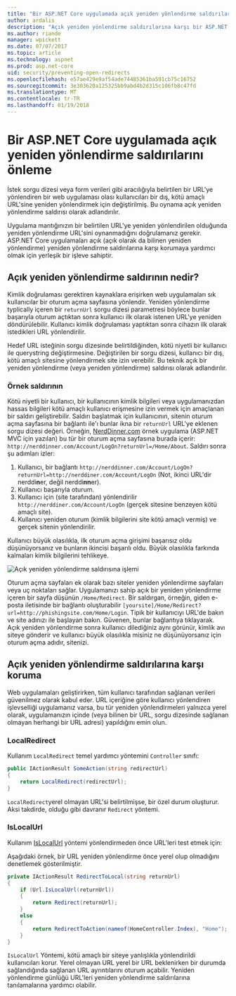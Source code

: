 ```yaml
---
title: "Bir ASP.NET Core uygulamada açık yeniden yönlendirme saldırılarını önleme | Microsoft Docs"
author: ardalis
description: "Açık yeniden yönlendirme saldırılarına karşı bir ASP.NET Core uygulama önlemek nasıl gösterir"
ms.author: riande
manager: wpickett
ms.date: 07/07/2017
ms.topic: article
ms.technology: aspnet
ms.prod: asp.net-core
uid: security/preventing-open-redirects
ms.openlocfilehash: e57ae429e9af54ade74485361ba591cb75c16752
ms.sourcegitcommit: 3e303620a125325bb9abd4b2d315c106fb8c47fd
ms.translationtype: MT
ms.contentlocale: tr-TR
ms.lasthandoff: 01/19/2018
---
```

# <a name="preventing-open-redirect-attacks-in-an-aspnet-core-app"></a>Bir ASP.NET Core uygulamada açık yeniden yönlendirme saldırılarını önleme

İstek sorgu dizesi veya form verileri gibi aracılığıyla belirtilen bir URL'ye yönlendiren bir web uygulaması olası kullanıcıları bir dış, kötü amaçlı URL'sine yeniden yönlendirmek için değiştirilmiş. Bu oynama açık yeniden yönlendirme saldırısı olarak adlandırılır.

Uygulama mantığınızın bir belirtilen URL'ye yeniden yönlendirilen olduğunda yeniden yönlendirme URL'sini oynanmadığını doğrulamanız gerekir. ASP.NET Core uygulamaları açık (açık olarak da bilinen yeniden yönlendirme) yeniden yönlendirme saldırılarına karşı korumaya yardımcı olmak için yerleşik bir işleve sahiptir.

## <a name="what-is-an-open-redirect-attack"></a>Açık yeniden yönlendirme saldırının nedir?

Kimlik doğrulaması gerektiren kaynaklara erişirken web uygulamaları sık kullanıcılar bir oturum açma sayfasına yönlendir. Yeniden yönlendirme typlically içeren bir `returnUrl` sorgu dizesi parametresi böylece bunlar başarıyla oturum açtıktan sonra kullanıcı ilk olarak istenen URL'ye yeniden döndürülebilir. Kullanıcı kimlik doğrulaması yaptıktan sonra cihazın ilk olarak istedikleri URL yönlendirilir.

Hedef URL isteğinin sorgu dizesinde belirtildiğinden, kötü niyetli bir kullanıcı ile querystring değiştirmesine. Değiştirilen bir sorgu dizesi, kullanıcı bir dış, kötü amaçlı sitesine yönlendirmek site izin verebilir. Bu teknik açık bir yeniden yönlendirme (veya yeniden yönlendirme) saldırısı olarak adlandırılır.

### <a name="an-example-attack"></a>Örnek saldırının

Kötü niyetli bir kullanıcı, bir kullanıcının kimlik bilgileri veya uygulamanızdan hassas bilgileri kötü amaçlı kullanıcı erişmesine izin vermek için amaçlanan bir saldırı geliştirebilir. Saldırı başlatmak için kullanıcının, sitenin oturum açma sayfasına bir bağlantı ile'ı bunlar ikna bir `returnUrl` URL'ye eklenen sorgu dizesi değeri. Örneğin, [NerdDinner.com](http://nerddinner.com) örnek uygulama (ASP.NET MVC için yazılan) bu tür bir oturum açma sayfasına burada içerir: ``http://nerddinner.com/Account/LogOn?returnUrl=/Home/About``. Saldırı sonra şu adımları izler:

1. Kullanıcı, bir bağlantı ``http://nerddinner.com/Account/LogOn?returnUrl=http://nerddiner.com/Account/LogOn`` (Not, ikinci URL'dir nerddi**n**er, değil nerddi**nn**er).
2. Kullanıcı başarıyla oturum.
3. Kullanıcı için (site tarafından) yönlendirilir ``http://nerddiner.com/Account/LogOn`` (gerçek sitesine benzeyen kötü amaçlı site).
4. Kullanıcı yeniden oturum (kimlik bilgilerini site kötü amaçlı vermiş) ve gerçek sitenin yönlendirilir.

Kullanıcı büyük olasılıkla, ilk oturum açma girişimi başarısız oldu düşünüyorsanız ve bunların ikincisi başarılı oldu. Büyük olasılıkla farkında kalmaları kimlik bilgilerini tehlikeye.

![Açık yeniden yönlendirme saldırısına işlemi](preventing-open-redirects/_static/open-redirection-attack-process.png)

Oturum açma sayfaları ek olarak bazı siteler yeniden yönlendirme sayfaları veya uç noktaları sağlar. Uygulamanızı sahip açık bir yeniden yönlendirme içeren bir sayfa düşünün ``/Home/Redirect``. Bir saldırgan, örneğin, giden e-posta iletisinde bir bağlantı oluşturabilir ``[yoursite]/Home/Redirect?url=http://phishingsite.com/Home/Login``. Tipik bir kullanıcıyı URL'de bakın ve site adınızı ile başlayan bakın. Güvenen, bunlar bağlantıya tıklayarak. Açık yeniden yönlendirme sonra kullanıcı dilediğiniz aynı görünür, kimlik avı siteye gönderir ve kullanıcı büyük olasılıkla misiniz ne düşünüyorsanız için oturum açma adıdır, sitenizi.

## <a name="protecting-against-open-redirect-attacks"></a>Açık yeniden yönlendirme saldırılarına karşı koruma

Web uygulamaları geliştirirken, tüm kullanıcı tarafından sağlanan verileri güvenilmez olarak kabul eder. URL içeriğine göre kullanıcı yönlendiren işlevselliği uygulamanız varsa, bu tür yeniden yönlendirmeleri yalnızca yerel olarak, uygulamanızın içinde (veya bilinen bir URL, sorgu dizesinde sağlanan olmayan herhangi bir URL adresi) yapıldığını emin olun.

### <a name="localredirect"></a>LocalRedirect

Kullanım ``LocalRedirect`` temel yardımcı yöntemini `Controller` sınıfı:

```csharp
public IActionResult SomeAction(string redirectUrl)
{
    return LocalRedirect(redirectUrl);
}
```

``LocalRedirect``yerel olmayan URL'si belirtilmişse, bir özel durum oluşturur. Aksi takdirde, olduğu gibi davranır ``Redirect`` yöntemi.

### <a name="islocalurl"></a>IsLocalUrl

Kullanım [IsLocalUrl](https://docs.microsoft.com/aspnet/core/api/microsoft.aspnetcore.mvc.iurlhelper#Microsoft_AspNetCore_Mvc_IUrlHelper_IsLocalUrl_System_String_) yöntemi yönlendirmeden önce URL'leri test etmek için:

Aşağıdaki örnek, bir URL yeniden yönlendirme önce yerel olup olmadığını denetlemek gösterilmiştir.

```csharp
private IActionResult RedirectToLocal(string returnUrl)
{
    if (Url.IsLocalUrl(returnUrl))
    {
        return Redirect(returnUrl);
    }
    else
    {
        return RedirectToAction(nameof(HomeController.Index), "Home");
    }
}
```

`IsLocalUrl` Yöntemi, kötü amaçlı bir siteye yanlışlıkla yönlendirildi kullanıcıları korur. Yerel olmayan URL yerel bir URL beklenirken bir durumda sağlandığında sağlanan URL ayrıntılarını oturum açabilir. Yeniden yönlendirme günlüğü URL'leri yeniden yönlendirme saldırılarına tanılamalarına yardımcı olabilir.
